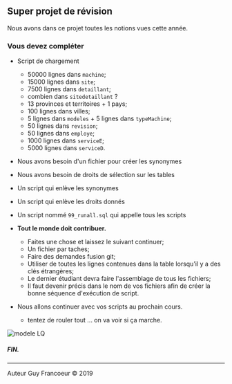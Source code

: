 ## Super projet de révision

Nous avons dans ce projet toutes les notions vues cette année.

### Vous devez compléter 

 + Script de chargement 
   - 50000 lignes dans `machine`;
   - 15000 lignes dans `site`;
   - 7500 lignes dans `detaillant`;
   - combien dans `sitedetaillant` ?
   - 13 provinces et territoires + 1 pays;
   - 100 lignes dans villes;
   - 5 lignes dans `modeles` + 5 lignes dans `typeMachine`;
   - 50 lignes dans `revision`;
   - 50 lignes dans `employe`;
   - 1000 lignes dans `serviceE`;
   - 5000 lignes dans `serviceD`.
 + Nous avons besoin d'un fichier pour créer les synonymes
 + Nous avons besoin de droits de sélection sur les tables
 + Un script qui enlève les synonymes
 + Un script qui enlève les droits donnés
 + Un script nommé `99_runall.sql` qui appelle tous les scripts 
   
 + **Tout le monde doit contribuer.** 
   - Faites une chose et laissez le suivant continuer;
   - Un fichier par taches;
   - Faire des demandes fusion git;
   - Utiliser de toutes les lignes contenues dans la table lorsqu'il y a des clés étrangères;
   - Le dernier étudiant devra faire l'assemblage de tous les fichiers;
   - Il faut devenir précis dans le nom de vos fichiers afin de créer la bonne séquence d'exécution de script.
 
 + Nous allons continuer avec vos scripts au prochain cours.
   - tentez de rouler tout ... on va voir si ça marche.
 
 ![modele LQ](https://github.com/guyfrancoeur/INF3080/blob/master/labo/super/modele-lq.png)
 
 ##### FIN.
 ---
 Auteur Guy Francoeur :copyright: 2019
